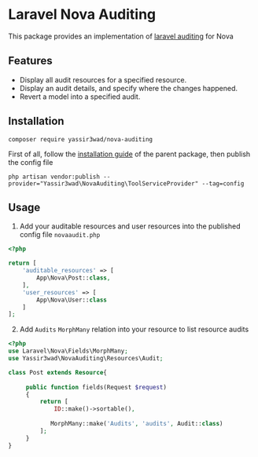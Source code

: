 # Laravel Nova Auditing

This package provides an implementation of [laravel auditing](http://laravel-auditing.com) for Nova

## Features
*   Display all audit resources for a specified resource.
*   Display an audit details, and specify where the changes happened.
*   Revert a model into a specified audit.

## Installation

```
composer require yassir3wad/nova-auditing
```

First of all, follow the [installation guide](http://laravel-auditing.com/docs/9.0/installation) of the parent package, then publish the config file

```
php artisan vendor:publish --provider="Yassir3wad\NovaAuditing\ToolServiceProvider" --tag=config
```

## Usage

1.  Add your auditable resources and user resources into the published config file `novaaudit.php`
```php
<?php

return [
    'auditable_resources' => [
        App\Nova\Post::class,
    ],
    'user_resources' => [
        App\Nova\User::class
    ]
];
```

2.  Add `Audits` `MorphMany` relation into your resource to list resource audits
```php
<?php
use Laravel\Nova\Fields\MorphMany;
use Yassir3wad\NovaAuditing\Resources\Audit;

class Post extends Resource{
    
     public function fields(Request $request)
     {
         return [
             ID::make()->sortable(),
 
            MorphMany::make('Audits', 'audits', Audit::class)
         ];
     }   
}
```